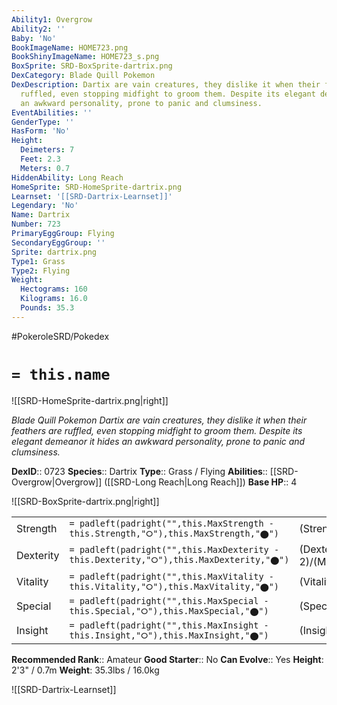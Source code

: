 ```yaml
---
Ability1: Overgrow
Ability2: ''
Baby: 'No'
BookImageName: HOME723.png
BookShinyImageName: HOME723_s.png
BoxSprite: SRD-BoxSprite-dartrix.png
DexCategory: Blade Quill Pokemon
DexDescription: Dartix are vain creatures, they dislike it when their feathers are
  ruffled, even stopping midfight to groom them. Despite its elegant demeanor it hides
  an awkward personality, prone to panic and clumsiness.
EventAbilities: ''
GenderType: ''
HasForm: 'No'
Height:
  Deimeters: 7
  Feet: 2.3
  Meters: 0.7
HiddenAbility: Long Reach
HomeSprite: SRD-HomeSprite-dartrix.png
Learnset: '[[SRD-Dartrix-Learnset]]'
Legendary: 'No'
Name: Dartrix
Number: 723
PrimaryEggGroup: Flying
SecondaryEggGroup: ''
Sprite: dartrix.png
Type1: Grass
Type2: Flying
Weight:
  Hectograms: 160
  Kilograms: 16.0
  Pounds: 35.3
---
```


#PokeroleSRD/Pokedex

# `= this.name`

![[SRD-HomeSprite-dartrix.png|right]]

*Blade Quill Pokemon*
*Dartix are vain creatures, they dislike it when their feathers are ruffled, even stopping midfight to groom them. Despite its elegant demeanor it hides an awkward personality, prone to panic and clumsiness.*

**DexID**:: 0723
**Species**:: Dartrix
**Type**:: Grass / Flying
**Abilities**:: [[SRD-Overgrow|Overgrow]] ([[SRD-Long Reach|Long Reach]])
**Base HP**:: 4

![[SRD-BoxSprite-dartrix.png|right]]

|           |                                                                                        |                                          |
| --------- | -------------------------------------------------------------------------------------- | ---------------------------------------- |
| Strength  | `= padleft(padright("",this.MaxStrength - this.Strength,"⭘"),this.MaxStrength,"⬤")`    | (Strength::2)/(MaxStrength::5)   |
| Dexterity | `= padleft(padright("",this.MaxDexterity - this.Dexterity,"⭘"),this.MaxDexterity,"⬤")` | (Dexterity:: 2)/(MaxDexterity::4) |
| Vitality  | `= padleft(padright("",this.MaxVitality - this.Vitality,"⭘"),this.MaxVitality,"⬤")`    | (Vitality::2)/(MaxVitality::5)   |
| Special   | `= padleft(padright("",this.MaxSpecial - this.Special,"⭘"),this.MaxSpecial,"⬤")`       | (Special::2)/(MaxSpecial::5)     |
| Insight   | `= padleft(padright("",this.MaxInsight - this.Insight,"⭘"),this.MaxInsight,"⬤")`       | (Insight::2)/(MaxInsight::5)     |

**Recommended Rank**:: Amateur
**Good Starter**:: No
**Can Evolve**:: Yes
**Height**: 2'3" / 0.7m
**Weight**: 35.3lbs / 16.0kg

![[SRD-Dartrix-Learnset]]